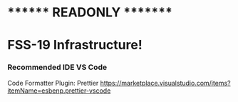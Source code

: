 
# ****** READONLY *******
# FSS-19 Infrastructure!

### Recommended IDE VS Code

Code Formatter Plugin: Prettier
https://marketplace.visualstudio.com/items?itemName=esbenp.prettier-vscode
